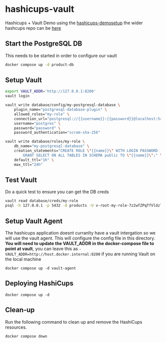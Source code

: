 # hashicups-vault
Hashicups + Vault Demo using the [hashicups-demosetup](https://github.com/hashicorp/hashicups-setups) the wider hashcups repo can be [here](https://github.com/hashicorp-demoapp)


## Start the PostgreSQL DB
This needs to be started in order to configure our vault
```bash
docker compose up -d product-db
``` 

## Setup Vault
```bash
export VAULT_ADDR='http://127.0.0.1:8200'
vault login

vault write database/config/my-postgresql-database \
    plugin_name="postgresql-database-plugin" \
    allowed_roles="my-role" \
    connection_url="postgresql://{{username}}:{{password}}@localhost:5432/products" \
    username="postgres" \
    password="password" \
    password_authentication="scram-sha-256"

vault write database/roles/my-role \
    db_name="my-postgresql-database" \
    creation_statements="CREATE ROLE \"{{name}}\" WITH LOGIN PASSWORD '{{password}}' VALID UNTIL '{{expiration}}'; \
        GRANT SELECT ON ALL TABLES IN SCHEMA public TO \"{{name}}\";" \
    default_ttl="1h" \
    max_ttl="24h"
```

## Test Vault
Do a quick test to ensure you can get the DB creds
```bash
vault read database/creds/my-role
psql -h 127.0.0.1 -p 5432 -d products -U v-root-my-role-7z2wfZPqTfVldzlkA0Cs-1697484634
```

## Setup Vault Agent
The hashicups application doesnt curranlty have a vault intergation so we will use the vault agent. This will configure the config file in this directory. 
**You will need to update the VAULT_ADDR in the docker-compose file to point at vault**, you can leave this as `- VAULT_ADDR=http://host.docker.internal:8200` if you are running Vault on the local machine
```
docker compose up -d vault-agent 
```

## Deploying HashiCups
```
docker compose up -d
```

## Clean-up
Run the following command to clean up and remove the HashiCups resources.

```
docker compose down
```

